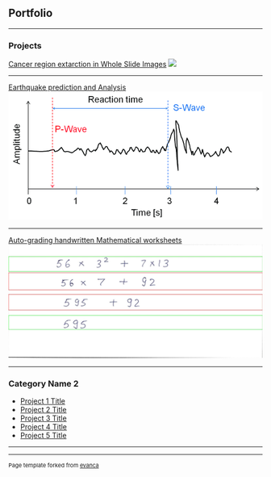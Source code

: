 ## Portfolio

---

### Projects

[Cancer region extarction in Whole Slide Images](/sample_page)
<img src="images/kaggle.png?raw=true"/>

---
[Earthquake prediction and Analysis](/pdf/sample_presentation.pdf)
<img src="images/earthquake.png?raw=true"/>

---
[Auto-grading handwritten Mathematical worksheets](http://example.com/)
<img src="images/solve.jpeg?raw=true"/>

---

### Category Name 2

- [Project 1 Title](http://example.com/)
- [Project 2 Title](http://example.com/)
- [Project 3 Title](http://example.com/)
- [Project 4 Title](http://example.com/)
- [Project 5 Title](http://example.com/)

---




---
<p style="font-size:11px">Page template forked from <a href="https://github.com/evanca/quick-portfolio">evanca</a></p>
<!-- Remove above link if you don't want to attibute -->

